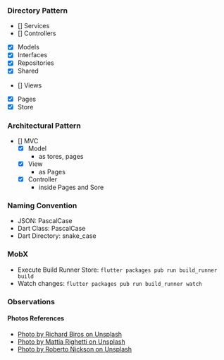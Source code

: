 ### Directory Pattern

- [] Services
- [] Controllers
- [x] Models
- [x] Interfaces
- [x] Repositories
- [x] Shared
- [] Views
- [x] Pages
- [x] Store

### Architectural Pattern

- [] MVC
  - [x] Model
    - as tores, pages
  - [x] View
    - as Pages
  - [x] Controller
    - inside Pages and Sore

### Naming Convention

- JSON: PascalCase
- Dart Class: PascalCase
- Dart Directory: snake_case

### MobX

- Execute Build Runner Store:
  `flutter packages pub run build_runner build`
- Watch changes:
  `flutter packages pub run build_runner watch`

### Observations

#### Photos References

- [Photo by Richard Biros on Unsplash](assets/richard-biros-unsplash.jpg)
- [Photo by Mattia Righetti on Unsplash](assets/mattia-righetti-unsplash.jpg)
- [Photo by Roberto Nickson on Unsplash](assets/roberto-nickson-unsplash)
